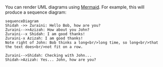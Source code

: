 You can render UML diagrams using [Mermaid](https://mermaidjs.github.io/). For example, this will produce a sequence diagram:

```mermaid
sequenceDiagram
Shidah ->> Zuraini: Hello Bob, how are you?
Zuraini-->>Azizah: How about you John?
Zuraini--x Shidah: I am good thanks!
Zuraini-x Azizah: I am good thanks!
Note right of John: Bob thinks a long<br/>long time, so long<br/>that the text does<br/>not fit on a row.

Zuraini-->Shidah: Checking with John...
Shidah->Azizah: Yes... John, how are you?
